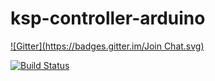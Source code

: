 ksp-controller-arduino
======================
[![Gitter](https://badges.gitter.im/Join Chat.svg)](https://gitter.im/hakan42/ksp-controller-arduino?utm_source=badge&utm_medium=badge&utm_campaign=pr-badge&utm_content=badge)

[![Build Status](https://travis-ci.org/hakan42/ksp-controller-arduino.svg?branch=master)](https://travis-ci.org/hakan42/ksp-controller-arduino)
